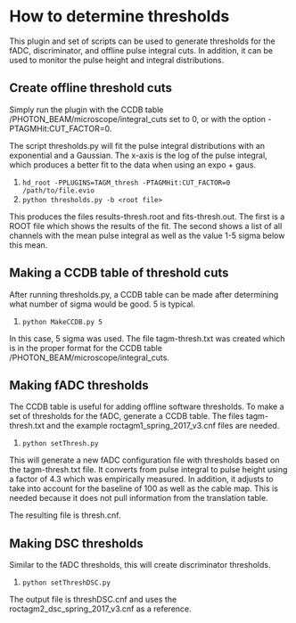 # How to determine thresholds
This plugin and set of scripts can be used to generate thresholds for the fADC, 
discriminator, and offline pulse integral cuts. In addition, it can be used to 
monitor the pulse height and integral distributions.

## Create offline threshold cuts
Simply run the plugin with the CCDB table /PHOTON_BEAM/microscope/integral_cuts 
set to 0, or with the option -PTAGMHit:CUT_FACTOR=0.

The script thresholds.py will fit the pulse integral distributions with an 
exponential and a Gaussian. The x-axis is the log of the pulse integral, which 
produces a better fit to the data when using an expo + gaus.

1. `hd_root -PPLUGINS=TAGM_thresh -PTAGMHit:CUT_FACTOR=0 /path/to/file.evio`
2. `python thresholds.py -b <root file>`

This produces the files results-thresh.root and fits-thresh.out. The first is 
a ROOT file which shows the results of the fit. The second shows a list of all 
channels with the mean pulse integral as well as the value 1-5 sigma below this 
mean.

## Making a CCDB table of threshold cuts
After running thresholds.py, a CCDB table can be made after determining what 
number of sigma would be good. 5 is typical.

1. `python MakeCCDB.py 5`

In this case, 5 sigma was used. The file tagm-thresh.txt was created which is 
in the proper format for the CCDB table /PHOTON_BEAM/microscope/integral_cuts.

## Making fADC thresholds
The CCDB table is useful for adding offline software thresholds. To make a set 
of thresholds for the fADC, generate a CCDB table. The files tagm-thresh.txt 
and the example roctagm1_spring_2017_v3.cnf files are needed.

1. `python setThresh.py`

This will generate a new fADC configuration file with thresholds based on the 
tagm-thresh.txt file. It converts from pulse integral to pulse height using a 
factor of 4.3 which was empirically measured. In addition, it adjusts to take 
into account for the baseline of 100 as well as the cable map. This is needed 
because it does not pull information from the translation table.

The resulting file is thresh.cnf.

## Making DSC thresholds
Similar to the fADC thresholds, this will create discriminator thresholds.

1. `python setThreshDSC.py`

The output file is threshDSC.cnf and uses the roctagm2_dsc_spring_2017_v3.cnf 
as a reference.
